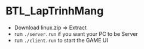 # BTL_LapTrinhMang
- Download linux.zip 
=> Extract
- run `./server.run` if you want your PC to be Server
- run `./client.run` to start the GAME UI